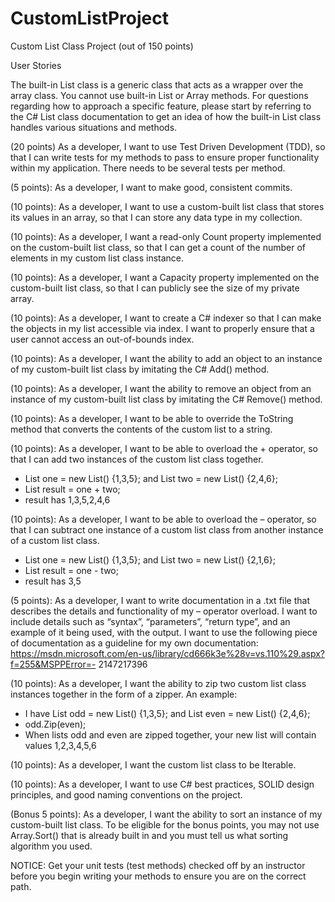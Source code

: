 # CustomListProject


Custom List Class Project (out of 150 points)

User Stories

The built-in List<T> class is a generic class that acts as a wrapper over the array class. You cannot use
built-in List or Array methods. For questions regarding how to approach a specific feature, please start
by referring to the C# List<T> class documentation to get an idea of how the built-in List<T> class
handles various situations and methods.
  
(20 points) As a developer, I want to use Test Driven Development (TDD), so that I can write tests for my
methods to pass to ensure proper functionality within my application. There needs to be several tests
per method.

(5 points): As a developer, I want to make good, consistent commits.

(10 points): As a developer, I want to use a custom-built list class that stores its values in an array, so
that I can store any data type in my collection.

(10 points): As a developer, I want a read-only Count property implemented on the custom-built list
class, so that I can get a count of the number of elements in my custom list class instance.

(10 points): As a developer, I want a Capacity property implemented on the custom-built list class, so
that I can publicly see the size of my private array.

(10 points): As a developer, I want to create a C# indexer so that I can make the objects in my list
accessible via index. I want to properly ensure that a user cannot access an out-of-bounds index.

(10 points): As a developer, I want the ability to add an object to an instance of my custom-built list class
by imitating the C# Add() method.

(10 points): As a developer, I want the ability to remove an object from an instance of my custom-built
list class by imitating the C# Remove() method.

(10 points): As a developer, I want to be able to override the ToString method that converts the
contents of the custom list to a string.

(10 points): As a developer, I want to be able to overload the + operator, so that I can add two instances
of the custom list class together.
- List<int> one = new List<int>() {1,3,5}; and List<int> two = new List<int>() {2,4,6};
- List<int> result = one + two;
- result has 1,3,5,2,4,6

(10 points): As a developer, I want to be able to overload the – operator, so that I can subtract one
instance of a custom list class from another instance of a custom list class.
- List<int> one = new List<int>() {1,3,5}; and List<int> two = new List<int>() {2,1,6};
- List<int> result = one - two;
- result has 3,5

(5 points): As a developer, I want to write documentation in a .txt file that describes the details and
functionality of my – operator overload. I want to include details such as “syntax”, “parameters”,
“return type”, and an example of it being used, with the output. I want to use the following piece of
documentation as a guideline for my own documentation:
https://msdn.microsoft.com/en-us/library/cd666k3e%28v=vs.110%29.aspx?f=255&MSPPError=-
2147217396

(10 points): As a developer, I want the ability to zip two custom list class instances together in the form
of a zipper. An example:
- I have List<int> odd = new List<int>() {1,3,5}; and List<int> even = new List<int>() {2,4,6};
- odd.Zip(even);
- When lists odd and even are zipped together, your new list will contain values 1,2,3,4,5,6

(10 points): As a developer, I want the custom list class to be Iterable.

(10 points): As a developer, I want to use C# best practices, SOLID design principles, and good naming
conventions on the project.

(Bonus 5 points): As a developer, I want the ability to sort an instance of my custom-built list class. To be
eligible for the bonus points, you may not use Array.Sort() that is already built in and you must tell us
what sorting algorithm you used.

NOTICE: Get your unit tests (test methods) checked off by an instructor before you begin writing your
methods to ensure you are on the correct path.
